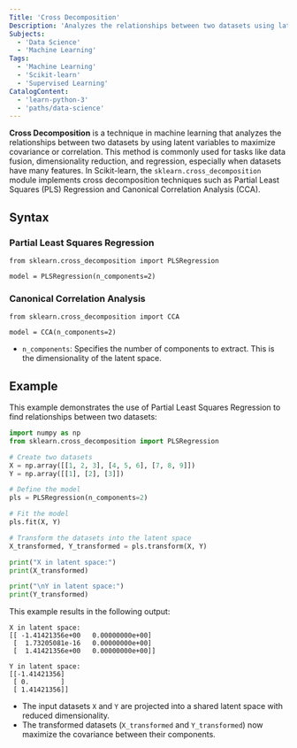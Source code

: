 ```yaml
---
Title: 'Cross Decomposition'
Description: 'Analyzes the relationships between two datasets using latent variables to maximize covariance or correlation between the datasets.'
Subjects:
  - 'Data Science'
  - 'Machine Learning'
Tags:
  - 'Machine Learning'
  - 'Scikit-learn'
  - 'Supervised Learning'
CatalogContent:
  - 'learn-python-3'
  - 'paths/data-science'
---
```


**Cross Decomposition** is a technique in machine learning that analyzes the relationships between two datasets by using latent variables to maximize covariance or correlation. This method is commonly used for tasks like data fusion, dimensionality reduction, and regression, especially when datasets have many features. In Scikit-learn, the `sklearn.cross_decomposition` module implements cross decomposition techniques such as Partial Least Squares (PLS) Regression and Canonical Correlation Analysis (CCA).

## Syntax

### Partial Least Squares Regression

```pseudo
from sklearn.cross_decomposition import PLSRegression

model = PLSRegression(n_components=2)
```

### Canonical Correlation Analysis

```pseudo
from sklearn.cross_decomposition import CCA

model = CCA(n_components=2)
```

- `n_components`: Specifies the number of components to extract. This is the dimensionality of the latent space.

## Example

This example demonstrates the use of Partial Least Squares Regression to find relationships between two datasets:

```py
import numpy as np
from sklearn.cross_decomposition import PLSRegression

# Create two datasets
X = np.array([[1, 2, 3], [4, 5, 6], [7, 8, 9]])
Y = np.array([[1], [2], [3]])

# Define the model
pls = PLSRegression(n_components=2)

# Fit the model
pls.fit(X, Y)

# Transform the datasets into the latent space
X_transformed, Y_transformed = pls.transform(X, Y)

print("X in latent space:")
print(X_transformed)

print("\nY in latent space:")
print(Y_transformed)
```

This example results in the following output:

```shell
X in latent space:
[[ -1.41421356e+00   0.00000000e+00]
 [  1.73205081e-16   0.00000000e+00]
 [  1.41421356e+00   0.00000000e+00]]

Y in latent space:
[[-1.41421356]
 [ 0.        ]
 [ 1.41421356]]
```

- The input datasets `X` and `Y` are projected into a shared latent space with reduced dimensionality.
- The transformed datasets (`X_transformed` and `Y_transformed`) now maximize the covariance between their components.
